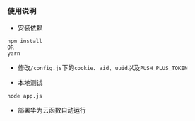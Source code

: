 ### 使用说明

+ 安装依赖

```
npm install
OR
yarn
```

+ 修改`/config.js`下的`cookie`、`aid`、`uuid`以及`PUSH_PLUS_TOKEN`

+ 本地测试

```
node app.js
```

+ 部署华为云函数自动运行

